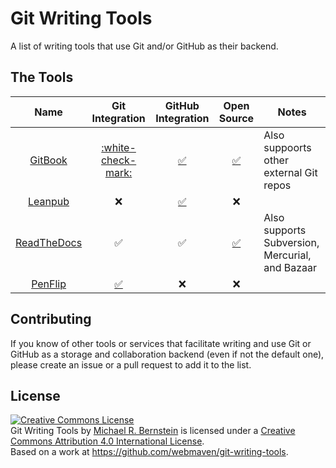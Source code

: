 # Git Writing Tools
A list of writing tools that use Git and/or GitHub as their backend.

## The Tools

|Name|Git Integration|GitHub Integration|Open Source|Notes|
|:--:|:-------------:|:----------------:|:---------:|-----|
|[GitBook](https://www.gitbook.com/)|[:white-check-mark:](http://help.gitbook.com/build/push.html)| [:white_check_mark:](http://help.gitbook.com/github/index.html)|[:white_check_mark:](https://github.com/GitbookIO/gitbook)|Also suppoorts other external Git repos|
|[Leanpub](https://leanpub.com)|:x:|[:white_check_mark:](https://leanpub.com/help/getting_started_sync_github)|:x:||
|[ReadTheDocs](https://readthedocs.org/)|:white_check_mark:|:white_check_mark:|[:white_check_mark:](https://github.com/rtfd/readthedocs.org)|Also supports Subversion, Mercurial, and Bazaar|
|[PenFlip](https://www.penflip.com/)|[:white_check_mark:](https://www.penflip.com/Penflip/help/blob/master/working-offline/WorkingOffline.txt)|:x:|:x:||

## Contributing

If you know of other tools or services that facilitate writing and use Git or GitHub as a storage and collaboration backend (even if not the default one), please create an issue or a pull request to add it to the list.


## License

<a rel="license" href="http://creativecommons.org/licenses/by/4.0/"><img alt="Creative Commons License" style="border-width:0" src="https://i.creativecommons.org/l/by/4.0/88x31.png" /></a><br /><span xmlns:dct="http://purl.org/dc/terms/" href="http://purl.org/dc/dcmitype/Text" property="dct:title" rel="dct:type">Git Writing Tools</span> by <a xmlns:cc="http://creativecommons.org/ns#" href="http://www.michaelbernstein.coim" property="cc:attributionName" rel="cc:attributionURL">Michael R. Bernstein</a> is licensed under a <a rel="license" href="http://creativecommons.org/licenses/by/4.0/">Creative Commons Attribution 4.0 International License</a>.<br />Based on a work at <a xmlns:dct="http://purl.org/dc/terms/" href="https://github.com/webmaven/git-writing-tools" rel="dct:source">https://github.com/webmaven/git-writing-tools</a>.

